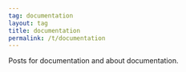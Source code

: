 ```yaml
---
tag: documentation
layout: tag
title: documentation
permalink: /t/documentation
---
```

Posts for documentation and about documentation.